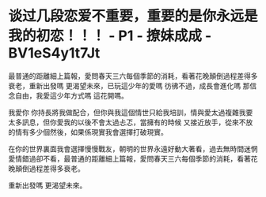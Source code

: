 # 谈过几段恋爱不重要，重要的是你永远是我的初恋！！！ - P1 - 撩妹成成 - BV1eS4y1t7Jt

最普通的距離細上篇報，愛問春天三六每個季節的消耗，看著花晚顛倒過程差得多衰老，重新出發嗎 更渴望未來，已玩這少年的愛嗎 彷彿不過，成長會進化嗎 那信念自由，我愛這少年方式嗎 這花開嗎。

我愛你 你持長將我做配合，但你與我這個情世只給我培訓，情與愛太過複雜我要太多訊息，但你愛我的以後不會太過忐忑，當擁有的時候 又接近放手，從來不放的情有多少個然後，如果係現實我會選擇打破現實。

在你的世界裏面我會選擇慢慢戰友，朝明的世界永遠好動大著看，過去無時間迷惘愛情錯過卻不看，最普通的距離細上篇報，愛問春天三六每個季節的消耗，看著花晚顛倒過程差得多衰老。

重新出發嗎 更渴望未來。